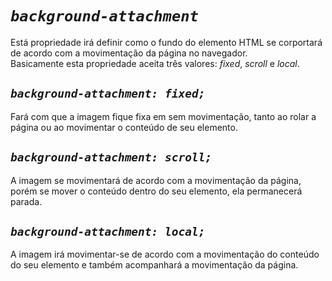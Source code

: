 # *`background-attachment`*
Está propriedade irá definir como o fundo do elemento HTML se corportará de acordo com a movimentação da página no navegador.  
Basicamente esta propriedade aceita três valores: *fixed*, *scroll* e *local*.

##  *`background-attachment: fixed;`*
Fará com que a imagem fique fixa em sem movimentação, tanto ao rolar a página ou ao movimentar o conteúdo de seu elemento.

## *`background-attachment: scroll;`*
A imagem se movimentará de acordo com a movimentação da página, porém se mover o conteúdo dentro do seu elemento, ela permanecerá parada.

## *`background-attachment: local;`*
A imagem irá movimentar-se de acordo com a movimentação do conteúdo do seu elemento e também acompanhará a movimentação da página.